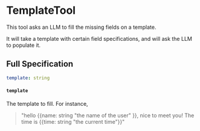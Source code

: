 # TemplateTool

This tool asks an LLM to fill the missing fields on a template.

It will take a template with certain field specifications,
and will ask the LLM to populate it.


## Full Specification

```yaml
template: string
```

#### `template`

The template to fill. For instance,

> \"hello {{name: string \"the name of the user\" }}, nice to meet you! The time is {{time: string \"the current time\"}}\"


